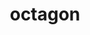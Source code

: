 ---
title: "octagon"
hashtag: octagon
layout: hashtag
type-of:
  - polygon
tags:
  - polygon
  - geometry
---